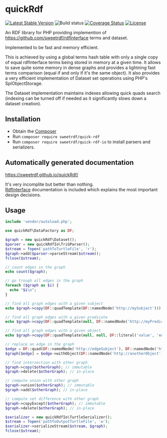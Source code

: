 # quickRdf

[![Latest Stable Version](https://poser.pugx.org/sweetrdf/quick-rdf/v/stable)](https://packagist.org/packages/sweetrdf/quick-rdf)
![Build status](https://github.com/sweetrdf/quickRdf/workflows/phpunit/badge.svg?branch=master)
[![Coverage Status](https://coveralls.io/repos/github/sweetrdf/quickRdf/badge.svg?branch=master)](https://coveralls.io/github/sweetrdf/quickRdf?branch=master)
[![License](https://poser.pugx.org/sweetrdf/quick-rdf/license)](https://packagist.org/packages/sweetrdf/quick-rdf)

An RDF library for PHP providing implemention of https://github.com/sweetrdf/rdfInterface terms and dataset.

Implemented to be fast and memory efficient.

This is achieved by using a global terms hash table with only a single copy of equal rdfInterface terms being stored in memory at a given time.
It allows to save quite some memory in dense graphs and provides a lightning fast terms comparison (equal if and only if it's the same object).
It also provides a very efficient implementation of Dataset set operations using PHP's SplObjectStorage.

The Dataset implementation maintains indexes allowing quick quads search 
(indexing can be turned off if needed as it significantly slows down a dataset creation).

## Installation

* Obtain the [Composer](https://getcomposer.org)
* Run `composer require sweetrdf/quick-rdf`
* Run `composer require sweetrdf/quick-rdf-io` to install parsers and serializers.

## Automatically generated documentation

https://sweetrdf.github.io/quickRdf/

It's very incomplite but better than nothing.\
[RdfInterface](https://sweetrdf.github.io/quickRdf/namespaces/quickrdf.html) documentation is included which explains the most important design decisions.

## Usage

```php
include 'vendor/autoload.php';

use quickRdf\DataFactory as DF;

$graph = new quickRdf\Dataset();
$parser = new quickRdfIo\TriGParser();
$stream = fopen('pathToTurtleFile', 'r');
$graph->add($parser->parseStream($stream));
fclose($stream);

// count edges in the graph
echo count($graph);

// go trough all edges in the graph
foreach ($graph as $i) {
  echo "$i\n";
}

// find all graph edges with a given subject
echo $graph->copy(DF::quadTemplate(DF::namedNode('http://mySubject')));

// find all graph edges with a given predicate
echo $graph->copy(DF::quadTemplate(null, DF::namedNode('http://myPredicate')));

// find all graph edges with a given object
echo $graph->copy(DF::quadTemplate(null, null, DF::literal('value', 'en')));

// replace an edge in the graph
$edge = DF::quad(DF::namedNode('http://edgeSubject'), DF::namedNode('http://edgePredicate'), DF::namedNode('http://edgeObject'));
$graph[$edge] = $edge->withObject(DF::namedNode('http://anotherObject'));

// find intersection with other graph
$graph->copy($otherGraph); // immutable
$graph->delete($otherGraph); // in-place

// compute union with other graph
$graph->union($otherGraph); // immutable
$graph->add($otherGraph); // in-place

// compute set difference with other graph
$graph->copyExcept($otherGraph); // immutable
$graph->delete($otherGraph); // in-place

$serializer = new quickRdfIo\TurtleSerializer();
$stream = fopen('pathToOutputTurtleFile', 'w');
$serializer->serializeStream($stream, $graph);
fclose($stream);
```
